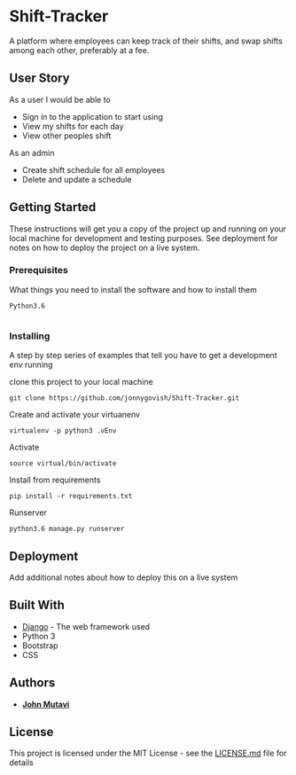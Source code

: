 # Shift-Tracker
A platform where employees can keep track of their shifts, and swap shifts among each other, preferably at a fee. 


## User Story
As a user I would be able to
* Sign in to the application to start using
* View my shifts for each day
* View other peoples shift




As an admin
* Create shift schedule for all employees
* Delete and update a schedule



## Getting Started

These instructions will get you a copy of the project up and running on your local machine for development and testing purposes. See deployment for notes on how to deploy the project on a live system.

### Prerequisites

What things you need to install the software and how to install them

```
Python3.6
```
```

```


### Installing

A step by step series of examples that tell you have to get a development env running

clone this project to your local machine

```
git clone https://github.com/jonnygovish/Shift-Tracker.git
```
Create and activate your virtuanenv

```
virtualenv -p python3 .vEnv
```
Activate 
```
source virtual/bin/activate
```
Install from requirements
```
pip install -r requirements.txt
```
Runserver
```
python3.6 manage.py runserver
```

## Deployment

Add additional notes about how to deploy this on a live system

## Built With

* [Django](https://www.djangoproject.com/) - The web framework used
* Python 3
* Bootstrap
* CSS

## Authors

* **[John Mutavi](https://github.com/jonnygovish)**

## License

This project is licensed under the MIT License - see the [LICENSE.md](LICENSE.md) file for details
